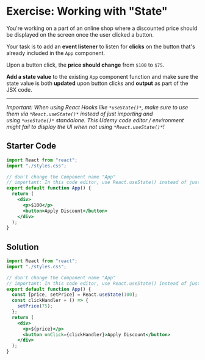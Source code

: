 # Exercise: Working with "State"

You're working on a part of an online shop where a discounted price should be displayed on the screen once the user clicked a button.

Your task is to add an **event listener** to listen for **clicks** on the button that's already included in the `App` component.

Upon a button click, the **price should change** from `$100` to `$75`.

**Add a state value** to the existing `App` component function and make sure the state value is both **updated** upon button clicks and **output** as part of the JSX code.

---

_Important: When using React Hooks like _`*useState()*`_, make sure to use them via _`*React.useState()*`_ instead of just importing and using _`*useState()*`_ standalone. This Udemy code editor / environment might fail to display the UI when not using _`*React.useState()*`_!_

## Starter Code

```jsx
import React from "react";
import "./styles.css";

// don't change the Component name "App"
// important: In this code editor, use React.useState() instead of just useState()
export default function App() {
  return (
    <div>
      <p>$100</p>
      <button>Apply Discount</button>
    </div>
  );
}
```

## Solution

```jsx
import React from "react";
import "./styles.css";

// don't change the Component name "App"
// important: In this code editor, use React.useState() instead of just useState()
export default function App() {
  const [price, setPrice] = React.useState(100);
  const clickHandler = () => {
    setPrice(75);
  };
  return (
    <div>
      <p>${price}</p>
      <button onClick={clickHandler}>Apply Discount</button>
    </div>
  );
}
```
